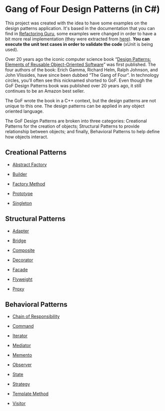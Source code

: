 # Gang of Four Design Patterns (in C#)

This project was created with the idea to have some examples on the design patterns application. It's based in the documentation that you can find in [Refactoring Guru](https://refactoring.guru/design-patterns/csharp), some examples were changed in order to have a bit more real implementation (they were extracted from [here](https://medium.com/@analempert/10-design-patterns-with-day-to-day-examples-e4f256d8439)). **You can execute the unit test cases in order to validate the code** (xUnit is being used).

Over 20 years ago the iconic computer science book “[Design Patterns: Elements of Reusable Object-Oriented Software](https://www.amazon.com/gp/product/0201633612/ref=as_li_tl?ie=UTF8&camp=1789&creative=390957&creativeASIN=0201633612&linkCode=as2&tag=triatcraft-20&linkId=XRGUDJCGWC6AJNZM)” was first published. The four authors of the book: Erich Gamma, Richard Helm, Ralph Johnson, and John Vlissides, have since been dubbed “The Gang of Four”. In technology circles, you’ll often see this nicknamed shorted to GoF. Even though the GoF Design Patterns book was published over 20 years ago, it still continues to be an Amazon best seller.

The GoF wrote the book in a C++ context, but the design patterns are not unique to this one. The design patterns can be applied in any object oriented language.

The GoF Design Patterns are broken into three categories: Creational Patterns for the creation of objects; Structural Patterns to provide relationship between objects; and finally, Behavioral Patterns to help define how objects interact.

## Creational Patterns

* [Abstract Factory](Patterns/AbstractFactory)

* [Builder](Patterns/Builder)

* [Factory Method](Patterns/FactoryMethod)

* [Prototype](Patterns/Prototype)

* [Singleton](Patterns/Singleton)

## Structural Patterns

* [Adapter](Patterns/Adapter)

* [Bridge](Patterns/Bridge)

* [Composite](Patterns/Composite)

* [Decorator](Patterns/Decorator)

* [Facade](Patterns/Facade)

* [Flyweight](Patterns/Flyweight)

* [Proxy](Patterns/Proxy)

## Behavioral Patterns

* [Chain of Responsibility](Patterns/ChainOfResponsibility)

* [Command](Patterns/Command)

* [Iterator](Patterns/Iterator)

* [Mediator](Patterns/Mediator)

* [Memento](Patterns/Memento)

* [Observer](Patterns/Observer)

* [State](Patterns/State)

* [Strategy](Patterns/Strategy)

* [Template Method](Patterns/TemplateMethod)

* [Visitor](Patterns/Visitor)